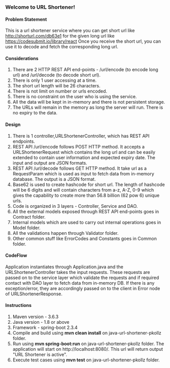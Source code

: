### Welcome to URL Shortener!

#### Problem Statement
This is a url shortener service where you can get short url like http://shorturl.com/db63e1 for the given long url like https://codesubmit.io/library/react
Once you receive the short url, you can use it to decode and fetch the corresponding long url.

#### Considerations
1. There are 2 HTTP REST API end-points - /url/encode (to encode long url) and /url/decode (to decode short url).
2. There is only 1 user accessing at a time.
3. The short url length will be 26 characters.
4. There is not limit on number or urls encoded.
5. There is no constraint on the user who is using the service.
6. All the data will be kept in in-memory and there is not persistent storage.
7. The URLs will remain in the memory as long the server will run. There is no expiry to the data.

#### Design
1. There is 1 controller,URLShortenerController, which has REST API endpoints.
2. REST API /url/encode follows POST HTTP method. It accepts a URLShortenerRequest which contains the long url and can be easily extended to contain user information and expected expiry date.
The input and output are JSON formats.
3. REST API /url/decode follows GET HTTP method. It take url as a RequestParam which is used as input to fetch data from in-memory database.
The output is a JSON format.
4. Base62 is used to create hashcode for short url. The length of hashcode will be 6 digits and will contain characters from a-z, A-Z, 0-9 which gives the capability to create more than 56.8 billion (62 pow 6) unique urls.
5. Code is organized in 3 layers - Controller, Service and DAO.
6. All the external models exposed through REST API end-points goes in Contract folder.
7. Internal models which are used to carry out internal operations goes in Model folder.
8. All the validations happen through Validator folder.
9. Other common stuff like ErrorCodes and Constants goes in Common folder.

#### CodeFlow
Application instantiates through Application.java and the URLShortenerController takes the input requests.
These requests are passed on to the service layer which validate the requests and if required contact with DAO layer to fetch data from in-memory DB.
If there is any exception/error, they are accordingly passed on to the client in Error node of URLShortenerResponse.

#### Instructions
1. Maven version - 3.6.3
2. Java version - 1.8 or above
3. Framework - spring-boot 2.3.4
3. Compile and build using **mvn clean install** on java-url-shortener-pkollz folder.
4. Run using **mvn spring-boot:run** on java-url-shortener-pkollz folder. The application will start on http://localhost:8080/. This url will return output "URL Shortener is active".
5. Execute test cases using **mvn test** on java-url-shortener-pkollz folder.